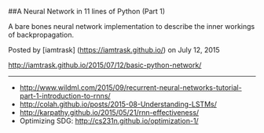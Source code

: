 ##A Neural Network in 11 lines of Python (Part 1)

A bare bones neural network implementation to describe the
inner workings of backpropagation.

Posted by [iamtrask] (https://iamtrask.github.io/) on July 12, 2015

http://iamtrask.github.io/2015/07/12/basic-python-network/

---


- http://www.wildml.com/2015/09/recurrent-neural-networks-tutorial-part-1-introduction-to-rnns/
- http://colah.github.io/posts/2015-08-Understanding-LSTMs/
- http://karpathy.github.io/2015/05/21/rnn-effectiveness/
- Optimizing SDG: http://cs231n.github.io/optimization-1/
